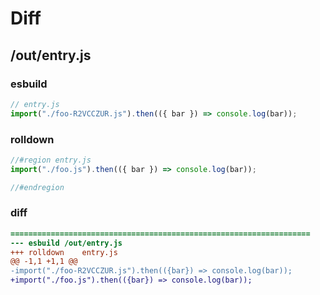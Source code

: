 # Diff
## /out/entry.js
### esbuild
```js
// entry.js
import("./foo-R2VCCZUR.js").then(({ bar }) => console.log(bar));
```
### rolldown
```js
//#region entry.js
import("./foo.js").then(({ bar }) => console.log(bar));

//#endregion
```
### diff
```diff
===================================================================
--- esbuild	/out/entry.js
+++ rolldown	entry.js
@@ -1,1 +1,1 @@
-import("./foo-R2VCCZUR.js").then(({bar}) => console.log(bar));
+import("./foo.js").then(({bar}) => console.log(bar));

```